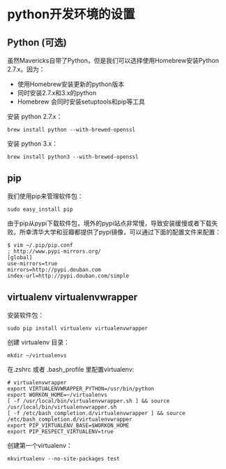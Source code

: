 # python开发环境的设置

## Python (可选)

虽然Mavericks自带了Python，但是我们可以选择使用Homebrew安装Python 2.7.x。因为：

* 使用Homebrew安装更新的python版本
* 同时安装2.7.x和3.x的python
* Homebrew 会同时安装setuptools和pip等工具

安装 python 2.7.x：

    brew install python --with-brewed-openssl

安装 python 3.x：

    brew install python3 --with-brewed-openssl

## pip

我们使用pip来管理软件包：

    sudo easy_install pip

由于pip从pypi下载软件包，境外的pypi站点非常慢，导致安装缓慢或者下载失败。所幸清华大学和豆瓣都提供了pypi镜像，可以通过下面的配置文件来配置：

    $ vim ~/.pip/pip.conf
    ; http://www.pypi-mirrors.org/
    [global]
    use-mirrors=true
    mirrors=http://pypi.douban.com
    index-url=http://pypi.douban.com/simple

## virtualenv virtualenvwrapper

安装软件包：

    sudo pip install virtualenv virtualenvwrapper

创建 virtualenv 目录：

    mkdir ~/virtualenvs

在.zshrc 或者 .bash_profile 里配置virtualenv:

    # virtualenvwrapper
    export VIRTUALENVWRAPPER_PYTHON=/usr/bin/python
    export WORKON_HOME=~/virtualenvs
    [ -f /usr/local/bin/virtualenvwrapper.sh ] && source /usr/local/bin/virtualenvwrapper.sh
    [ -f /etc/bash_completion.d/virtualenvwrapper ] && source /etc/bash_completion.d/virtualenvwrapper
    export PIP_VIRTUALENV_BASE=$WORKON_HOME
    export PIP_RESPECT_VIRTUALENV=true


创建第一个virtualenv：

    mkvirtualenv --no-site-packages test

